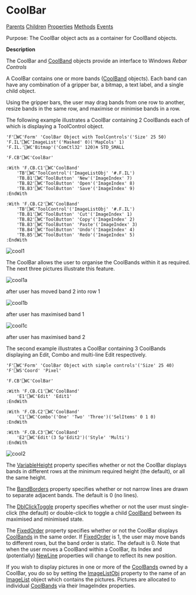 




<h1 class="heading"><span class="name">CoolBar</span></h1>

[Parents](../ParentLists/CoolBar.htm) [Children](../ChildLists/CoolBar.htm) [Properties](../PropLists/CoolBar.htm) [Methods](../MethodLists/CoolBar.htm) [Events](../EventLists/CoolBar.htm)


Purpose: The CoolBar object acts as a container for CoolBand objects.


**Description**


The CoolBar and [CoolBand](../a-z/coolband.md) objects provide
an interface to Windows *Rebar Controls*



A CoolBar contains one or more bands ([CoolBand](../a-z/coolband.md) objects). Each band can have any combination of a gripper bar, a bitmap, a text
label, and a single child object.


Using the gripper bars, the user may drag bands from one row to another,
resize bands in the same row, and maximise or minimise bands in a row.


The following example illustrates a CoolBar
containing 2 CoolBands each of which is displaying a ToolControl object.

```apl
'F'⎕WC'Form' 'CoolBar Object with ToolControls'('Size' 25 50)
'F.IL'⎕WC'ImageList'('Masked' 0)('MapCols' 1)
'F.IL.'⎕WC'Bitmap'('ComCtl32' 120)⍝ STD_SMALL

'F.CB'⎕WC'CoolBar'

:With 'F.CB.C1'⎕WC'CoolBand'
    'TB'⎕WC'ToolControl'('ImageListObj' '#.F.IL')
    'TB.B1'⎕WC'ToolButton' 'New'('ImageIndex' 7)
    'TB.B2'⎕WC'ToolButton' 'Open'('ImageIndex' 8)
    'TB.B3'⎕WC'ToolButton' 'Save'('ImageIndex' 9)
:EndWith

:With 'F.CB.C2'⎕WC'CoolBand'
    'TB'⎕WC'ToolControl'('ImageListObj' '#.F.IL')
    'TB.B1'⎕WC'ToolButton' 'Cut'('ImageIndex' 1)
    'TB.B2'⎕WC'ToolButton' 'Copy'('ImageIndex' 2)
    'TB.B3'⎕WC'ToolButton' 'Paste'('ImageIndex' 3)
    'TB.B4'⎕WC'ToolButton' 'Undo'('ImageIndex' 4)
    'TB.B5'⎕WC'ToolButton' 'Redo'('ImageIndex' 5)
:EndWith
```


![cool1](../img/cool1.gif)


The CoolBar allows the user to organise the CoolBands within it as required. The next three pictures illustrate this feature.


![cool1a](../img/cool1a.gif)


after user has moved band 2 into row 1


![cool1b](../img/cool1b.gif)


after user has maximised band 1


![cool1c](../img/cool1c.gif)


after user has maximised band 2


The second example illustrates a CoolBar
containing 3 CoolBands displaying an Edit, Combo and multi-line Edit
respectively.
```apl
'F'⎕WC'Form' 'CoolBar Object with simple controls'('Size' 25 40)
'F'⎕WS'Coord' 'Pixel'

'F.CB'⎕WC'CoolBar'

:With 'F.CB.C1'⎕WC'CoolBand'
    'E1'⎕WC'Edit' 'Edit1'
:EndWith

:With 'F.CB.C2'⎕WC'CoolBand'
    'C1'⎕WC'Combo'('One' 'Two' 'Three')('SelItems' 0 1 0)
:EndWith

:With 'F.CB.C3'⎕WC'CoolBand'
    'E2'⎕WC'Edit'(3 5⍴'Edit2')('Style' 'Multi')
:EndWith
```


![cool2](../img/cool2.gif)


The [VariableHeight](../a-z/variableheight.md) property
specifies whether or not the CoolBar displays bands in different rows at the
minimum required height (the default), or all the same height.


The [BandBorders](../a-z/bandborders.md) property specifies
whether or not narrow lines are drawn to separate adjacent bands. The default is
0 (no lines).


The [DblClickToggle](../a-z/dblclicktoggle.md) property
specifies whether or not the user must single-click (the default) or
double-click to toggle a child [CoolBand](../a-z/coolband.md) between its maximised and minimised state.


The [FixedOrder](../a-z/fixedorder.md) property specifies
whether or not the CoolBar displays [CoolBands](../a-z/coolband.md) in the same order. If [FixedOrder](../a-z/fixedorder.md) is 1,
the user may move bands to different rows, but the band order is static. The
default is 0. Note that when the user moves a CoolBand within a CoolBar, its
Index and (potentially) [NewLine](../a-z/newline.md) properties
will change to reflect its new position.


If you wish to display pictures in one or more of the [CoolBands](../a-z/coolband.md) owned by a CoolBar, you do so by setting the [ImageListObj](../a-z/imagelistobj.md) property to the name of an [ImageList](../a-z/imagelist.md) object
which contains the pictures. Pictures are allocated to individual [CoolBands](../a-z/coolband.md) via their ImageIndex properties.



